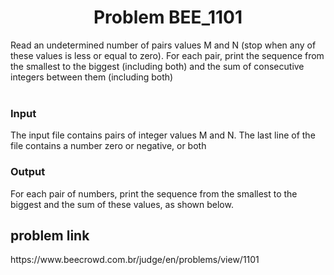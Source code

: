 <h1 align="center" id="title" color="red">Problem BEE_1101</h1>

<p id="description">Read an undetermined number of pairs values M and N (stop when any of these values is less or equal to zero). For each pair, print the sequence from the smallest to the biggest (including both) and the sum of consecutive integers between them (including both)</br>
</br>

<h3>Input</h3>
The input file contains pairs of integer values M and N. The last line of the file contains a number zero or negative, or both
</br>
<h3>Output</h3>For each pair of numbers, print the sequence from the smallest to the biggest and the sum of these values, as shown below.</p>



<h2> problem  link </h2>

<p>https://www.beecrowd.com.br/judge/en/problems/view/1101</p>